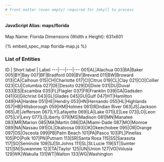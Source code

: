 ```yaml
---
# Front matter (even empty) required for Jekyll to process
---
```


#### JavaScript Alias: maps/florida

Map Name: Florida
Dimensions (Width x Height): 631x601



{% embed_spec_map florida-map.js %}

### List of Entities

ID | Short label | Label
---|---|---|---
001|AL|Alachua
003|BA|Baker
005|BY|Bay
007|BF|Bradford
009|BV|Brevard
011|BW|Broward
013|CA|Calhoun
015|CH|Charlotte
017|CI|Citrus
019|CL|Clay
021|CO|Collier
023|CU|Columbia
027|DE|Desoto
029|DI|Dixie
031|DU|Duval
033|ES|Escambia
035|FL|Flagler
037|FR|Franklin
039|GA|Gadsden
041|GI|Gilchrist
043|GL|Glades
045|GU|Gulf
047|HT|Hamilton
049|HA|Hardee
051|HE|Hendry
053|HN|Hernando
055|HL|Highlands
057|HB|Hillsborough
059|HM|Holmes
061|IR|Indian River
063|JS|Jackson
065|JE|Jefferson
067|LY|Lafayette
069|LA|Lake
071|LE|Lee
073|LO|Leon
075|LV|Levy
077|LI|Liberty
079|MS|Madison
081|MN|Manatee
083|MR|Marion
085|MA|Martin
086|DA|Miami-Dade
087|MO|Monroe
089|NA|Nassau
091|OL|Okaloosa
093|OK|Okeechobee
095|OR|Orange
097|OS|Osceola
099|PB|Palm Beach
101|PA|Pasco
103|PL|Pinellas
105|PO|Polk
107|PN|Putnam
113|SR|Santa Rosa
115|SS|Sarasota
117|SO|Seminole
109|SJ|St.Johns
111|SL|St.Lucie
119|ST|Sumter
121|SN|Suwannee
123|TA|Taylor
125|UN|Union
127|VO|Volusia
129|WK|Wakulla
131|WT|Walton
133|WG|Washington

